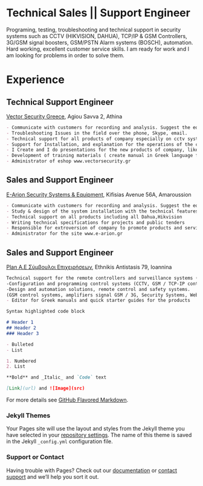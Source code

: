 # Technical Sales || Support Engineer 

Programing, testing, troubleshooting and technical support in security systems such as CCTV (HIKVISION, DAHUA), TCP/IP & GSM Controllers, 3G/GSM signal boosters, GSM/PSTN Alarm systems (BOSCH), automation. 
Hard working, excellent customer service skills. I am ready for work and I am looking for problems in order to solve them.

# Experience

## Technical Support Engineer 
[Vector Security Greece](http://www.vectorsecurity.gr), Agiou Savva 2, Athina

```markdown
- Communicate with customers for recording and analysis. Suggest the equipment as required.
- Troubleshooting Issues in the field over the phone, Skype, email.
- Technical support for all products of company especially on cctv systems (HIKVISION, DAHUA) and security systems (BOSCH AMAX, PYRONIX PCX)
- Support for Installation, and explanation for the operations of the company's products
- I Create and I do presentations for the new products of company, like NVR, DVR, alarm systems, cameras etc. 
- Development of training materials ( create manual in Greek language for the User and the Installer. wiring diagrams, settings, and the operations of the products.
- Administrator of eshop www.vectorsecurity.gr
```

## Sales and Support Engineer 
[E-Arion Security Systems & Equipment](https://e-arion.gr/), Kifisias Avenue 56A, Amaroussion

```markdown
- Communicate with customers for recording and analysis. Suggest the equipment as required.
- Study & design of the system installation with the technical features in order to find solutions and create offer for the customers
- Technical support on all products including all Dahua,Hikvision
- Writing technical specifications for projects and public tenders
- Responsible for extroversion of company to promote products and services
- Administrator for the site www.e-arion.gr
```

## Sales and Support Engineer 
[Plan A.E Σύμβουλοι Επιχειρήσεων](https://plantron.gr/), Ethnikis Antistasis 79, Ioannina

```markdown
Technical support for the remote controllers and surveillance systems (GSM control devices, Alarm Systems GSM / PSTN, 3G routers, DVRs & NVRs (DAHUA, HIKVISION, WETRANS), GPS trackers (JOINTEC, TELTONIKA) 
-Configuration and programming control systems (CCTV, GSM / TCP-IP controllers)
-Design and automation solutions, remote control and safety systems.
(GSM control systems, amplifiers signal GSM / 3G, Security Systems, Web controllers TCP / IP)
- Editor for Greek manuals and quick starter guides for the products
```

```markdown
Syntax highlighted code block

# Header 1
## Header 2
### Header 3

- Bulleted
- List

1. Numbered
2. List

**Bold** and _Italic_ and `Code` text

[Link](url) and ![Image](src)
```

For more details see [GitHub Flavored Markdown](https://guides.github.com/features/mastering-markdown/).

### Jekyll Themes

Your Pages site will use the layout and styles from the Jekyll theme you have selected in your [repository settings](https://github.com/ggratsa/ggratsa.github.io/settings). The name of this theme is saved in the Jekyll `_config.yml` configuration file.

### Support or Contact

Having trouble with Pages? Check out our [documentation](https://help.github.com/categories/github-pages-basics/) or [contact support](https://github.com/contact) and we’ll help you sort it out.
